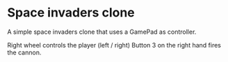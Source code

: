 Space invaders clone
====================

A simple space invaders clone that uses a GamePad as controller.

Right wheel controls the player (left / right)
Button 3 on the right hand fires the cannon.

